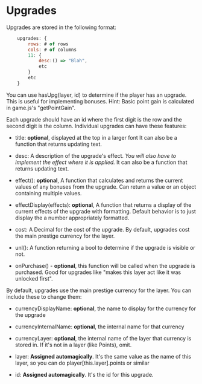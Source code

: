# Upgrades

Upgrades are stored in the following format:

```js
    upgrades: {
        rows: # of rows
        cols: # of columns
        11: {
            desc:() => "Blah",
            etc
        }
        etc
    }
```

You can use hasUpg(layer, id) to determine if the player has an upgrade. This is useful for implementing bonuses.
Hint: Basic point gain is calculated in game.js's "getPointGain".

Each upgrade should have an id where the first digit is the row and the second digit is the column.
Individual upgrades can have these features:

- title: **optional**, displayed at the top in a larger font
         It can also be a function that returns updating text.

- desc: A description of the upgrade's effect. *You will also have to implement the effect where it is applied.*
        It can also be a function that returns updating text.

- effect(): **optional**, A function that calculates and returns the current values of any bonuses from the upgrade.
    Can return a value or an object containing multiple values.

- effectDisplay(effects): **optional**, A function that returns a display of the current effects of the upgrade with
                       formatting. Default behavior is to just display the a number appropriately formatted.

- cost: A Decimal for the cost of the upgrade. By default, upgrades cost the main prestige currency for the layer.

- unl(): A function returning a bool to determine if the upgrade is visible or not.

- onPurchase() - **optional**, this function will be called when the upgrade is purchased.
                 Good for upgrades like "makes this layer act like it was unlocked first".

By default, upgrades use the main prestige currency for the layer. You can include these to change them:
- currencyDisplayName: **optional**, the name to display for the currency for the upgrade
- currencyInternalName: **optional**, the internal name for that currency
- currencyLayer: **optional**, the internal name of the layer that currency is stored in.
                 If it's not in a layer (like Points), omit.

- layer: **Assigned automagically**. It's the same value as the name of this layer, so you can do player[this.layer].points or similar

- id: **Assigned automagically**. It's the id for this upgrade.